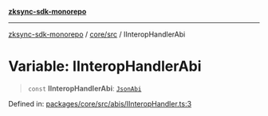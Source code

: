 [**zksync-sdk-monorepo**](../../../README.md)

---

[zksync-sdk-monorepo](../../../README.md) / [core/src](../README.md) / IInteropHandlerAbi

# Variable: IInteropHandlerAbi

> `const` **IInteropHandlerAbi**: [`JsonAbi`](../type-aliases/JsonAbi.md)

Defined in: [packages/core/src/abis/IInteropHandler.ts:3](https://github.com/dutterbutter/zksync-sdk/blob/128d557933eb10f01edd78c0b3392137ca480daf/packages/core/src/abis/IInteropHandler.ts#L3)
